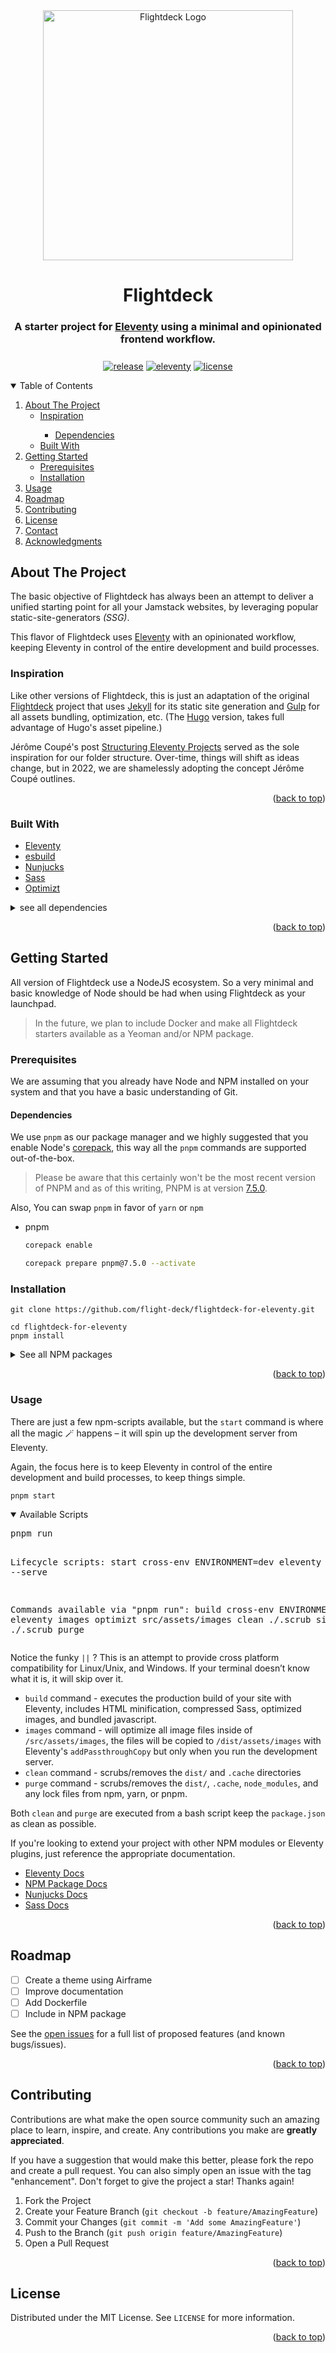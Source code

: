 <div id="top" align="center">
<!-- PROJECT LOGO -->
  <a href="https://github.com/flight-deck"><img src="https://rdm.sfo2.digitaloceanspaces.com/flightdeck/v3-flightdeck__logo--purple-haze-600x528.png" alt="Flightdeck Logo" width="400"></a>
  <h1>Flightdeck</h1>
  <h3 style="padding-bottom: .5em">A starter project for <a href="https://www.11ty.dev/">Eleventy</a> using a minimal and opinionated frontend workflow.</h3>

<!-- PROJECT SHIELDS -->

[![release](https://img.shields.io/github/release/flight-deck/flightdeck-for-eleventy.svg?style=for-the-badge&logo=github&logoColor=white&colorA=101119&colorB=6D57FF)](https://github.com/flight-deck/flightdeck-for-eleventy/releases/latest) [![eleventy](https://img.shields.io/badge/Eleventy-v1.0.0+-373277.svg?style=for-the-badge&logo=eleventy&logoColor=white&colorA=101119&colorB=7273D6)](https://github.com/11ty/eleventy/releases/latest) [![license](https://img.shields.io/badge/License-MIT-373277.svg?style=for-the-badge&l&logoColor=white&colorA=101119&colorB=42557B)](https://github.com/flight-deck/flightdeck-for-eleventy/blob/master/LICENSE)

</div>

<!-- TABLE OF CONTENTS -->
<details open>
  <summary>Table of Contents</summary>
  <ol>
    <li>
      <a href="#about-the-project">About The Project</a>
      <ul>
        <li><a href="#inspiration">Inspiration</a></li>
        <ul><li><a href="#dependencies">Dependencies</a></li></ul>
        <li><a href="#built-with">Built With</a></li>
      </ul>
    </li>
    <li>
      <a href="#getting-started">Getting Started</a>
      <ul>
        <li><a href="#prerequisites">Prerequisites</a></li>
        <li><a href="#installation">Installation</a></li>
      </ul>
    </li>
    <li><a href="#usage">Usage</a></li>
    <li><a href="#roadmap">Roadmap</a></li>
    <li><a href="#contributing">Contributing</a></li>
    <li><a href="#license">License</a></li>
    <li><a href="#contact">Contact</a></li>
    <li><a href="#acknowledgments">Acknowledgments</a></li>
  </ol>
</details>

<!-- ABOUT THE PROJECT -->

## About The Project

The basic objective of Flightdeck has always been an attempt to deliver a unified starting point for all your Jamstack websites, by leveraging popular static-site-generators _(SSG)_.

This flavor of Flightdeck uses [Eleventy](https://www.11ty.dev/) with an opinionated workflow, keeping Eleventy in control of the entire development and build processes.

### Inspiration

Like other versions of Flightdeck, this is just an adaptation of the original [Flightdeck](https://github.com/flight-deck/Flightdeck-Jekyll) project that uses [Jekyll](https://jekyllrb.com/) for its static site generation and [Gulp](https://gulpjs.com/) for all assets bundling, optimization, etc. (The [Hugo](https://github.com/flight-deck/Flightdeck-Hugo) version, takes full advantage of Hugo's asset pipeline.)

Jérôme Coupé's post [Structuring Eleventy Projects](https://www.webstoemp.com/blog/eleventy-projects-structure/) served as the sole inspiration for our folder structure. Over-time, things will shift as ideas change, but in 2022, we are shamelessly adopting the concept Jérôme Coupé outlines.

<p align="right">(<a href="#top">back to top</a>)</p>

### Built With

- [Eleventy](https://www.11ty.dev/)
- [esbuild](https://esbuild.github.io/)
- [Nunjucks](https://mozilla.github.io/nunjucks/)
- [Sass](https://sass-lang.com/)
- [Optimizt](https://github.com/funbox/optimizt)

<details>
  <summary>see all dependencies</summary>
  <pre>
    ❯ npm list
    flightdeck-for-eleventy@0.1.0
    ├── @11ty/eleventy@1.0.1
    ├── @funboxteam/optimizt@4.0.0
    ├── autoprefixer@10.4.7
    ├── browserlist@1.0.1
    ├── eleventy-plugin-embed-everything@1.14.0
    ├── esbuild-sass-plugin@2.2.6
    ├── esbuild@0.14.48
    ├── html-minifier@4.0.0
    ├── npm-run-all@4.1.5
    ├── postcss-preset-env@7.7.2
    ├── postcss@8.4.14
    └── sass@1.53.0
  </pre>
</details>
<p align="right">(<a href="#top">back to top</a>)</p>

<!-- GETTING STARTED -->

## Getting Started

All version of Flightdeck use a NodeJS ecosystem. So a very minimal and basic knowledge of Node should be had when using Flightdeck as your launchpad.

> In the future, we plan to include Docker and make all Flightdeck starters available as a Yeoman and/or NPM package.

### Prerequisites

We are assuming that you already have Node and NPM installed on your system and that you have a basic understanding of Git.

#### Dependencies

We use `pnpm` as our package manager and we highly suggested that you enable Node's [corepack](https://nodejs.org/api/corepack.html), this way all the `pnpm` commands are supported out-of-the-box.

> Please be aware that this certainly won't be the most recent version of PNPM and as of this writing, PNPM is at version [7.5.0](https://github.com/pnpm/pnpm/releases).

Also, You can swap `pnpm` in favor of `yarn` or `npm`

- pnpm

  ```sh
  corepack enable

  corepack prepare pnpm@7.5.0 --activate
  ```

### Installation

```shell
git clone https://github.com/flight-deck/flightdeck-for-eleventy.git
```

```shell
cd flightdeck-for-eleventy
pnpm install
```

<details>
	<summary>See all NPM packages</summary>
  <pre>pnpm list
  Legend: production dependency, optional only, dev only

flightdeck-for-eleventy@0.1.0 ~/flightdeck-for-eleventy

devDependencies:
@11ty/eleventy 1.0.1 eleventy-plugin-embed-everything 1.14.0 npm-run-all 4.1.5
@funboxteam/optimizt 4.0.0 esbuild 0.14.48 postcss 8.4.14
autoprefixer 10.4.7 esbuild-sass-plugin 2.2.6 postcss-preset-env 7.7.2
browserlist 1.0.1 html-minifier 4.0.0 sass 1.53.0</pre>

</details>
<p align="right">(<a href="#top">back to top</a>)</p>

<!-- USAGE -->

### Usage

There are just a few npm-scripts available, but the `start` command is where all the magic 🪄 happens – it will spin up the development server from Eleventy.

Again, the focus here is to keep Eleventy in control of the entire development and build processes, to keep things simple.

```shell
pnpm start
```

<details open>
  <summary>Available Scripts</summary>
  <pre>pnpm run

Lifecycle scripts:
start
cross-env ENVIRONMENT=dev eleventy --serve

Commands available via "pnpm run":
build
cross-env ENVIRONMENT=prod eleventy
images
optimizt src/assets/images
clean
./.scrub site
purge
./.scrub purge</pre>

Notice the funky `||` ? This is an attempt to provide cross platform compatibility for Linux/Unix, and Windows. If your terminal doesn’t know what it is, it will skip over it.

- `build` command - executes the production build of your site with Eleventy, includes HTML minification, compressed Sass, optimized images, and bundled javascript.
- `images` command - will optimize all image files inside of `/src/assets/images`, the files will be copied to `/dist/assets/images` with Eleventy's `addPassthroughCopy` but only when you run the development server.
- `clean` command - scrubs/removes the `dist/` and `.cache` directories
- `purge` command - scrubs/removes the `dist/`, `.cache`, `node_modules`, and any lock files from npm, yarn, or pnpm.

Both `clean` and `purge` are executed from a bash script keep the `package.json` as clean as possible.

</details>

If you're looking to extend your project with other NPM modules or Eleventy plugins, just reference the appropriate documentation.

- [Eleventy Docs](https://11ty.dev)
- [NPM Package Docs](https://docs.npmjs.com/using-npm-packages-in-your-projects)
- [Nunjucks Docs](https://mozilla.github.io/nunjucks/templating.html)
- [Sass Docs](https://sass-lang.com/documentation/)

<p align="right">(<a href="#top">back to top</a>)</p>

<!-- ROADMAP -->

## Roadmap

- [ ] Create a theme using Airframe
- [ ] Improve documentation
- [ ] Add Dockerfile
- [ ] Include in NPM package

See the [open issues](https://github.com/flight-deck/flightdeck-for-eleventy/issues) for a full list of proposed features (and known bugs/issues).

<p align="right">(<a href="#top">back to top</a>)</p>

<!-- CONTRIBUTING -->

## Contributing

Contributions are what make the open source community such an amazing place to learn, inspire, and create. Any contributions you make are **greatly appreciated**.

If you have a suggestion that would make this better, please fork the repo and create a pull request. You can also simply open an issue with the tag "enhancement".
Don't forget to give the project a star! Thanks again!

1. Fork the Project
2. Create your Feature Branch (`git checkout -b feature/AmazingFeature`)
3. Commit your Changes (`git commit -m 'Add some AmazingFeature'`)
4. Push to the Branch (`git push origin feature/AmazingFeature`)
5. Open a Pull Request

<p align="right">(<a href="#top">back to top</a>)</p>

<!-- LICENSE -->

## License

Distributed under the MIT License. See `LICENSE` for more information.

<p align="right">(<a href="#top">back to top</a>)</p>
